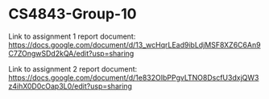# CS4843-Group-10
Link to assignment 1 report document: https://docs.google.com/document/d/13_wcHqrLEad9ibLdjMSF8XZ6C6An9C7ZOngwSDd2kQA/edit?usp=sharing

Link to assignment 2 report document: https://docs.google.com/document/d/1e832OIbPPgvLTNO8DscfU3dxjQW3z4ihX0D0cOap3L0/edit?usp=sharing
